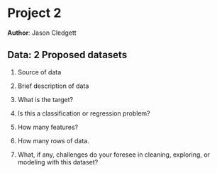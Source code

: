 # Project 2


**Author**: Jason Cledgett

## Data: 2 Proposed datasets

1) Source of data

2) Brief description of data

3) What is the target?

4) Is this a classification or regression problem?

5) How many features?

6) How many rows of data.

7) What, if any, challenges do your foresee in cleaning, exploring, or modeling with this dataset?
